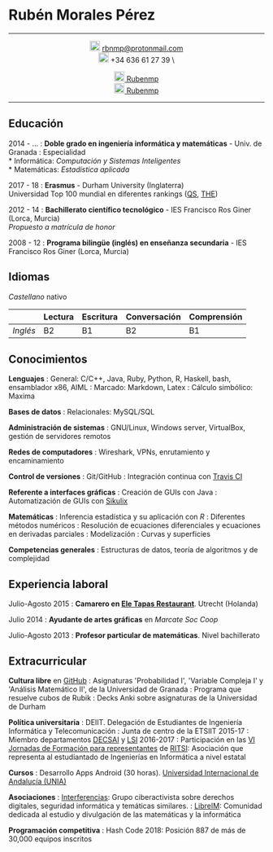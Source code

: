 Rubén Morales Pérez
===================


-----------------

<div style="text-align: center">

<img src="http://freevector.co/wp-content/uploads/2014/06/53726-new-email-interface-symbol-of-closed-envelope-back.png" style="width: 20px;"/> rbnmp@protonmail.com \
<img src="https://image.freepik.com/free-icon/auricular-phone-symbol-in-a-circle_318-50200.jpg" style="width: 20px;"/>  +34 636 61 27 39 \

[<img src="https://image.flaticon.com/icons/svg/25/25231.svg" style="width: 20px;"/> Rubenmp](https://github.com/Rubenmp/) \
[<img src="http://www.theredbrickroad.com/wp-content/uploads/2017/05/linkedin-logo-copy.png" style="width: 20px;"/> Rubenmp](www.linkedin.com/in/rubén-morales-pérez)
</div>

-----------------


[comment]: <> ( Interés por la resolución de problemas de forma teórica y su posible automatización. En la inteligencia artificial las matemáticas ayudan a la abstracción y la informática a la comprobación y medición empírica )


Educación
----------

2014 - ...
:   **Doble grado en ingeniería informática y matemáticas** - Univ. de Granada
:    Especialidad\
       * Informática: *Computación y Sistemas Inteligentes*\
       * Matemáticas: *Estadística aplicada*

2017 - 18
:   **Erasmus** - Durham University (Inglaterra)\
    Universidad Top 100 mundial en diferentes rankings ([QS](https://www.topuniversities.com/university-rankings/world-university-rankings/2018), [THE](https://www.timeshighereducation.com/world-university-rankings/2018/world-ranking#!/page/0/length/25/name/Durham/sort_by/rank/sort_order/asc/cols/stats))

2012 - 14
:   **Bachillerato científico tecnológico** - IES Francisco Ros Giner (Lorca, Murcia)\
    *Propuesto a matrícula de honor*

2008 - 12
:   **Programa bilingüe (inglés) en enseñanza secundaria** - IES Francisco Ros Giner (Lorca, Murcia)



Idiomas
---------
*Castellano* nativo

|         	| Lectura 	| Escritura 	| Conversación 	| Comprensión 	|
|---------	|---------	|-----------	|--------------	|-------------	|
| *Inglés*  | B2      	| B1        	| B2           	| B1          	|



Conocimientos
-------------
**Lenguajes**
:   General: C/C++, Java, Ruby, Python, R, Haskell, bash, ensamblador x86, AIML
:   Marcado: Markdown, Latex
:   Cálculo simbólico: Maxima

**Bases de datos**
:   Relacionales: MySQL/SQL

**Administración de sistemas**
:   GNU/Linux, Windows server, VirtualBox, gestión de servidores remotos

**Redes de computadores**
:   Wireshark, VPNs, enrutamiento y encaminamiento  

**Control de versiones**
:   Git/GitHub
:   Integración continua con [Travis CI](https://travis-ci.com/)

**Referente a interfaces gráficas**
:   Creación de GUIs con Java
:   Automatización de GUIs con [Sikulix](https://github.com/Rubenmp/Charla-SikuliX)

**Matemáticas**
:   Inferencia estadística y su aplicación con *R*
:   Diferentes métodos numéricos
:   Resolución de ecuaciones diferenciales y ecuaciones en derivadas parciales
:   Modelización
:   Curvas y superficies

**Competencias generales**
:   Estructuras de datos, teoría de algoritmos y de complejidad



Experiencia laboral
-------------------

Julio-Agosto 2015
:   **Camarero en [Ele Tapas Restaurant](http://www.eletapas.nl/)**. Utrecht (Holanda)

Julio 2014
:   **Ayudante de artes gráficas** en *Marcate Soc Coop*

Julio-Agosto 2013
:   **Profesor particular de matemáticas**. Nivel bachillerato



Extracurricular
---------------

**Cultura libre** en [GitHub](https://github.com/Rubenmp)
:   Asignaturas 'Probabilidad I', 'Variable Compleja I' y 'Análisis Matemático II', de la Universidad de Granada
:   Programa que resuelve cubos de Rubik
:   Decks Anki sobre asignaturas de la Universidad de Durham

**Política universitaria**
:   DEIIT. Delegación de Estudiantes de Ingeniería Informática y Telecomunicación
:   Junta de centro de la ETSIIT 2015-17
:   Miembro departamentos [DECSAI](http://decsai.ugr.es/) y [LSI](https://lsi.ugr.es/lsi/) 2016-2017
:   Participación en las [VI Jornadas de Formación para representantes](http://ritsi.org/noticias/vi-jornadas-de-formacion/) de [RITSI](http://ritsi.org/): Asociación que representa al estudiantado de Ingenierías en Informática a nivel estatal

**Cursos**
:   Desarrollo Apps Android (30 horas). [Universidad Internacional de Andalucía (UNIA)](https://www.unia.es/servicio-de-comunicacion-e-informacion/prensa-uniatv/category/cursos-de-verano-unia/4)

**Asociaciones**
:   [Interferencias](https://interferencias.tech/): Grupo ciberactivista sobre derechos digitales, seguridad informática y temáticas similares.
:   [LibreIM](https://libreim.github.io/): Comunidad dedicada al estudio y divulgación de las matemáticas y la informática

**Programación competitiva**
:   Hash Code 2018: Posición 887 de más de 30,000 equipos inscritos
